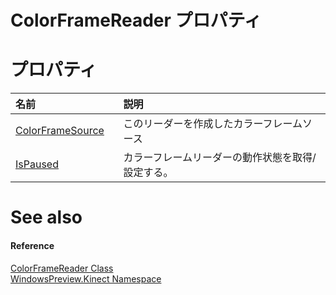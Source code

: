 ColorFrameReader プロパティ  
===========================  

<span id="publicpropertiesSection"></span>

プロパティ
==========  

<table>
<colgroup>
<col width="30%" />
<col width="60%" />
</colgroup>
<thead>
<tr class="header">
<th align="left">名前</th>
<th align="left">説明</th>
</tr>
</thead>
<tbody>
<tr class="odd">
<td align="left"><a href="ColorFrameReader_Class/Properties/ColorFrameSource_Property.md">ColorFrameSource</a></td>
<td align="left">このリーダーを作成したカラーフレームソース</td>
</tr>
<tr class="even">
<td align="left"><a href="ColorFrameReader_Class/Properties/IsPaused_Property.md">IsPaused</a></td>
<td align="left">カラーフレームリーダーの動作状態を取得/設定する。</td>
</tr>
</tbody>
</table>

<span id="ID4EI"></span>

See also  
========  

<span id="ID4EK"></span>
#### Reference  

[ColorFrameReader Class](../ColorFrameReader_Class.md)  
 [WindowsPreview.Kinect Namespace](../../Kinect.md)  



<!--Please do not edit the data in the comment block below.-->
<!--
TOCTitle : ColorFrameReader Properties
RLTitle : ColorFrameReader Properties
KeywordK : ColorFrameReader class, properties
KeywordA : Properties.T:WindowsPreview.Kinect.ColorFrameReader
AssetID : Properties.T:WindowsPreview.Kinect.ColorFrameReader
Locale : en-us
CommunityContent : 1
TargetOS : Windows
TopicType : kbSyntax
DocSet : K4Wv2
ProjType : K4Wv2Proj
Technology : Kinect for Windows
Product : Kinect for Windows SDK v2
productversion : 20
-->
